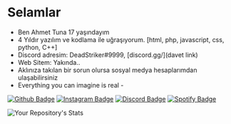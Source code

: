 # Selamlar
- Ben Ahmet Tuna 17 yaşındayım
- 4 Yıldır yazılım ve kodlama ile uğraşıyorum. [html, php, javascript, css, python, C++]
- Discord adresim: DeadStriker#9999, [discord.gg/](davet link)
- Web Sitem: Yakında..
- Aklınıza takılan bir sorun olursa sosyal medya hesaplarımdan ulaşabilirsiniz
- Everything you can imagine is real -

[![Github Badge](https://img.shields.io/badge/-Github-000?style=quare&labelColor=000&logo=Github&logoColor=white&link=link)](https://github.com/DeadStrikerr)
[![Instagram Badge](https://img.shields.io/badge/-Instagram-C13584?style=flat-quare&labelColor=C13584&logo=instagram&logoColor=white&link=link)](https://www.instagram.com/tunacpp/)
[![Discord Badge](https://img.shields.io/badge/-Discord-5865F2?style=flat-quare&labelColor=5865F2&logo=discord&logoColor=white&link=link)](link)
[![Spotify Badge](https://img.shields.io/badge/-Spotify-1ED760?style=flat-quare&labelColor=1ED760&logo=spotify&logoColor=white&link=link)](https://open.spotify.com/user/jarru8gmchh7ang8bxpmimgjz)

![Your Repository's Stats](https://github-readme-stats.vercel.app/api?username=KULLANICIADINIZ&show_icons=true)

